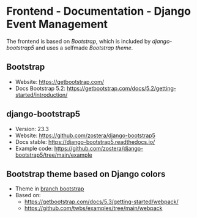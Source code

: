 # Frontend - Documentation - Django Event Management

The frontend is based on *Bootstrap*, which is included by *django-bootstrap5* and uses a selfmade *Bootstrap theme*.

## Bootstrap

- Website: <https://getbootstrap.com/>
- Docs Bootstrap 5.2: <https://getbootstrap.com/docs/5.2/getting-started/introduction/>

## django-bootstrap5

- Version: 23.3
- Website: <https://github.com/zostera/django-bootstrap5>
- Docs stable: <https://django-bootstrap5.readthedocs.io/>
- Example code: <https://github.com/zostera/django-bootstrap5/tree/main/example>

## Bootstrap theme based on Django colors

- Theme in [branch bootstrap](https://github.com/adibaba/django-events/tree/bootstrap)
- Based on:
  - <https://getbootstrap.com/docs/5.3/getting-started/webpack/>
  - <https://github.com/twbs/examples/tree/main/webpack>
